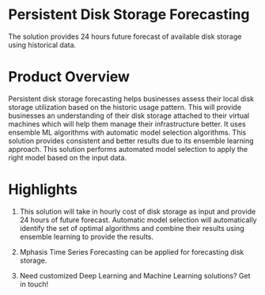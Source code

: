 # Persistent Disk Storage Forecasting
The solution provides 24 hours future forecast of available disk storage using historical data.

# Product Overview
Persistent disk storage forecasting helps businesses assess their local disk storage utilization based on the historic usage pattern. This will provide businesses an understanding of their disk storage attached to their virtual machines which will help them manage their infrastructure better. It uses ensemble ML algorithms with automatic model selection algorithms. This solution provides consistent and better results due to its ensemble learning approach. This solution performs automated model selection to apply the right model based on the input data.

# Highlights
1. This solution will take in hourly cost of disk storage as input and provide 24 hours of future forecast. Automatic model selection will automatically identify the set of optimal algorithms and combine their results using ensemble learning to provide the results.

2. Mphasis Time Series Forecasting can be applied for forecasting disk storage.

3. Need customized Deep Learning and Machine Learning solutions? Get in touch!
